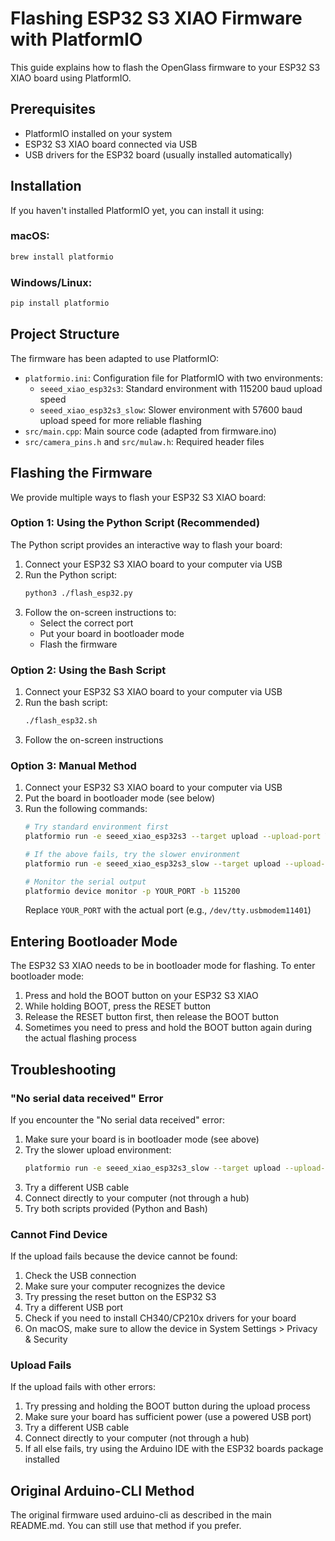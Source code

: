 # Flashing ESP32 S3 XIAO Firmware with PlatformIO

This guide explains how to flash the OpenGlass firmware to your ESP32 S3 XIAO board using PlatformIO.

## Prerequisites

- PlatformIO installed on your system
- ESP32 S3 XIAO board connected via USB
- USB drivers for the ESP32 board (usually installed automatically)

## Installation

If you haven't installed PlatformIO yet, you can install it using:

### macOS:
```bash
brew install platformio
```

### Windows/Linux:
```bash
pip install platformio
```

## Project Structure

The firmware has been adapted to use PlatformIO:
- `platformio.ini`: Configuration file for PlatformIO with two environments:
  - `seeed_xiao_esp32s3`: Standard environment with 115200 baud upload speed
  - `seeed_xiao_esp32s3_slow`: Slower environment with 57600 baud upload speed for more reliable flashing
- `src/main.cpp`: Main source code (adapted from firmware.ino)
- `src/camera_pins.h` and `src/mulaw.h`: Required header files

## Flashing the Firmware

We provide multiple ways to flash your ESP32 S3 XIAO board:

### Option 1: Using the Python Script (Recommended)
The Python script provides an interactive way to flash your board:

1. Connect your ESP32 S3 XIAO board to your computer via USB
2. Run the Python script:
   ```bash
   python3 ./flash_esp32.py
   ```
3. Follow the on-screen instructions to:
   - Select the correct port
   - Put your board in bootloader mode
   - Flash the firmware

### Option 2: Using the Bash Script
1. Connect your ESP32 S3 XIAO board to your computer via USB
2. Run the bash script:
   ```bash
   ./flash_esp32.sh
   ```
3. Follow the on-screen instructions

### Option 3: Manual Method
1. Connect your ESP32 S3 XIAO board to your computer via USB
2. Put the board in bootloader mode (see below)
3. Run the following commands:
   ```bash
   # Try standard environment first
   platformio run -e seeed_xiao_esp32s3 --target upload --upload-port YOUR_PORT
   
   # If the above fails, try the slower environment
   platformio run -e seeed_xiao_esp32s3_slow --target upload --upload-port YOUR_PORT
   
   # Monitor the serial output
   platformio device monitor -p YOUR_PORT -b 115200
   ```
   Replace `YOUR_PORT` with the actual port (e.g., `/dev/tty.usbmodem11401`)

## Entering Bootloader Mode

The ESP32 S3 XIAO needs to be in bootloader mode for flashing. To enter bootloader mode:

1. Press and hold the BOOT button on your ESP32 S3 XIAO
2. While holding BOOT, press the RESET button
3. Release the RESET button first, then release the BOOT button
4. Sometimes you need to press and hold the BOOT button again during the actual flashing process

## Troubleshooting

### "No serial data received" Error
If you encounter the "No serial data received" error:

1. Make sure your board is in bootloader mode (see above)
2. Try the slower upload environment:
   ```bash
   platformio run -e seeed_xiao_esp32s3_slow --target upload --upload-port YOUR_PORT
   ```
3. Try a different USB cable
4. Connect directly to your computer (not through a hub)
5. Try both scripts provided (Python and Bash)

### Cannot Find Device
If the upload fails because the device cannot be found:
1. Check the USB connection
2. Make sure your computer recognizes the device
3. Try pressing the reset button on the ESP32 S3
4. Try a different USB port
5. Check if you need to install CH340/CP210x drivers for your board
6. On macOS, make sure to allow the device in System Settings > Privacy & Security

### Upload Fails
If the upload fails with other errors:
1. Try pressing and holding the BOOT button during the upload process
2. Make sure your board has sufficient power (use a powered USB port)
3. Try a different USB cable
4. Connect directly to your computer (not through a hub)
5. If all else fails, try using the Arduino IDE with the ESP32 boards package installed

## Original Arduino-CLI Method

The original firmware used arduino-cli as described in the main README.md. You can still use that method if you prefer. 